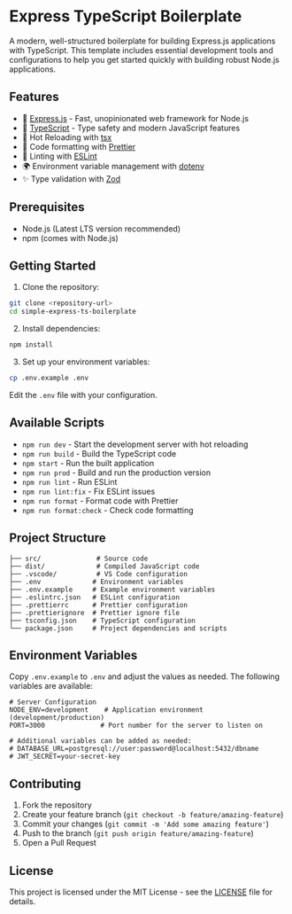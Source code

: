 # Express TypeScript Boilerplate

A modern, well-structured boilerplate for building Express.js applications with TypeScript. This template includes essential development tools and configurations to help you get started quickly with building robust Node.js applications.

## Features

- 🚀 [Express.js](https://expressjs.com/) - Fast, unopinionated web framework for Node.js
- 📝 [TypeScript](https://www.typescriptlang.org/) - Type safety and modern JavaScript features
- 🔄 Hot Reloading with [tsx](https://github.com/esbuild-kit/tsx)
- 🎨 Code formatting with [Prettier](https://prettier.io/)
- 🧹 Linting with [ESLint](https://eslint.org/)
- 🌍 Environment variable management with [dotenv](https://github.com/motdotla/dotenv)
- ✨ Type validation with [Zod](https://github.com/colinhacks/zod)

## Prerequisites

- Node.js (Latest LTS version recommended)
- npm (comes with Node.js)

## Getting Started

1. Clone the repository:

```bash
git clone <repository-url>
cd simple-express-ts-boilerplate
```

2. Install dependencies:

```bash
npm install
```

3. Set up your environment variables:

```bash
cp .env.example .env
```

Edit the `.env` file with your configuration.

## Available Scripts

- `npm run dev` - Start the development server with hot reloading
- `npm run build` - Build the TypeScript code
- `npm start` - Run the built application
- `npm run prod` - Build and run the production version
- `npm run lint` - Run ESLint
- `npm run lint:fix` - Fix ESLint issues
- `npm run format` - Format code with Prettier
- `npm run format:check` - Check code formatting

## Project Structure

```
├── src/              # Source code
├── dist/             # Compiled JavaScript code
├── .vscode/          # VS Code configuration
├── .env             # Environment variables
├── .env.example     # Example environment variables
├── .eslintrc.json   # ESLint configuration
├── .prettierrc      # Prettier configuration
├── .prettierignore  # Prettier ignore file
├── tsconfig.json    # TypeScript configuration
└── package.json     # Project dependencies and scripts
```

## Environment Variables

Copy `.env.example` to `.env` and adjust the values as needed. The following variables are available:

```env
# Server Configuration
NODE_ENV=development    # Application environment (development/production)
PORT=3000              # Port number for the server to listen on

# Additional variables can be added as needed:
# DATABASE_URL=postgresql://user:password@localhost:5432/dbname
# JWT_SECRET=your-secret-key
```

## Contributing

1. Fork the repository
2. Create your feature branch (`git checkout -b feature/amazing-feature`)
3. Commit your changes (`git commit -m 'Add some amazing feature'`)
4. Push to the branch (`git push origin feature/amazing-feature`)
5. Open a Pull Request

## License

This project is licensed under the MIT License - see the [LICENSE](LICENSE) file for details.
